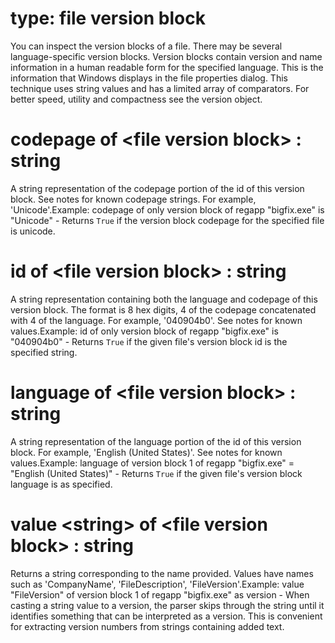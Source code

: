 # type: file version block

You can inspect the version blocks of a file. There may be several language-specific version blocks. Version blocks contain version and name information in a human readable form for the specified language. This is the information that Windows displays in the file properties dialog. This technique uses string values and has a limited array of comparators. For better speed, utility and compactness see the version object.

# codepage of &lt;file version block&gt; : string

A string representation of the codepage portion of the id of this version block. See notes for known codepage strings. For example, &#39;Unicode&#39;.Example: codepage of only version block of regapp "bigfix.exe" is "Unicode" - Returns `True` if the version block codepage for the specified file is unicode.

# id of &lt;file version block&gt; : string

A string representation containing both the language and codepage of this version block. The format is 8 hex digits, 4 of the codepage concatenated with 4 of the language. For example, &#39;040904b0&#39;. See notes for known values.Example: id of only version block of regapp "bigfix.exe" is "040904b0" - Returns `True` if the given file&#39;s version block id is the specified string.

# language of &lt;file version block&gt; : string

A string representation of the language portion of the id of this version block. For example, &#39;English (United States)&#39;. See notes for known values.Example: language of version block 1 of regapp "bigfix.exe" = "English (United States)" - Returns `True` if the given file&#39;s version block language is as specified.

# value &lt;string&gt; of &lt;file version block&gt; : string

Returns a string corresponding to the name provided. Values have names such as &#39;CompanyName&#39;, &#39;FileDescription&#39;, &#39;FileVersion&#39;.Example: value "FileVersion" of version block 1 of regapp "bigfix.exe" as version - When casting a string value to a version, the parser skips through the string until it identifies something that can be interpreted as a version. This is convenient for extracting version numbers from strings containing added text.
